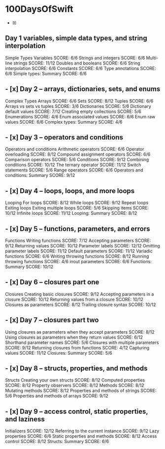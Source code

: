 # 100DaysOfSwift
- [x]
## Day 1 variables, simple data types, and string interpolation

Simple Types
Variables
SCORE: 6/6
Strings and integers
SCORE: 6/6
Multi-line strings
SCORE: 11/12
Doubles and booleans
SCORE: 6/6
String interpolation
SCORE: 6/6
Constants
SCORE: 6/6
Type annotations
SCORE: 6/6
Simple types: Summary
SCORE: 6/6

## - [x] Day 2 – arrays, dictionaries, sets, and enums

Complex Types
Arrays
SCORE: 6/6
Sets
SCORE: 8/12
Tuples
SCORE: 6/6
Arrays vs sets vs tuples
SCORE: 3/6
Dictionaries
SCORE: 5/6
Dictionary default values
SCORE: 7/12
Creating empty collections
SCORE: 5/6
Enumerations
SCORE: 4/6
Enum associated values
SCORE: 6/6
Enum raw values
SCORE: 6/6
Complex types: Summary
SCORE: 4/6

## - [x] Day 3 – operators and conditions

Operators and conditions
Arithmetic operators
SCORE: 6/6
Operator overloading
SCORE: 8/12
Compound assignment operators
SCORE: 6/6
Comparison operators
SCORE: 5/6
Conditions
SCORE: 9/12
Combining conditions
SCORE: 10/12
The ternary operator
SCORE: 11/12
Switch statements
SCORE: 5/6
Range operators
SCORE: 6/6
Operators and conditions: Summary
SCORE: 9/12

## - [x] Day 4 – loops, loops, and more loops

Looping
For loops
SCORE: 8/12
While loops
SCORE: 9/12
Repeat loops
Exiting loops
Exiting multiple loops
SCORE: 5/6
Skipping items
SCORE: 10/12
Infinite loops
SCORE: 11/12
Looping: Summary
SCORE: 8/12

## - [x] Day 5 – functions, parameters, and errors

Functions
Writing functions
SCORE: 7/12
Accepting parameters
SCORE: 9/12
Returning values
SCORE: 10/12
Parameter labels
SCORE: 12/12
Omitting parameter labels
SCORE: 11/12
Default parameters
SCORE: 11/12
Variadic functions
SCORE: 6/6
Writing throwing functions
SCORE: 8/12
Running throwing functions
SCORE: 4/6
inout parameters
SCORE: 6/6
Functions: Summary
SCORE: 10/12

## - [x] Day 6 – closures part one

Closures
Creating basic closures
SCORE: 9/12
Accepting parameters in a closure
SCORE: 10/12
Returning values from a closure
SCORE: 10/12
Closures as parameters
SCORE: 8/12
Trailing closure syntax
SCORE: 10/12

## - [x] Day 7 – closures part two

Using closures as parameters when they accept parameters
SCORE: 8/12
Using closures as parameters when they return values
SCORE: 6/12
Shorthand parameter names
SCORE: 5/6
Closures with multiple parameters
SCORE: 9/12
Returning closures from functions
SCORE: 4/12
Capturing values
SCORE: 11/12
Closures: Summary
SCORE: 5/6

## - [x] Day 8 – structs, properties, and methods

Structs
Creating your own structs
SCORE: 8/12
Computed properties
SCORE: 8/12
Property observers
SCORE: 8/12
Methods
SCORE: 8/12
Mutating methods
SCORE: 8/12
Properties and methods of strings
SCORE: 5/6
Properties and methods of arrays
SCORE: 9/12

## - [x] Day 9 – access control, static properties, and laziness

Initializers
SCORE: 12/12
Referring to the current instance
SCORE: 9/12
Lazy properties
SCORE: 6/6
Static properties and methods
SCORE: 8/12
Access control
SCORE: 8/12
Structs: Summary
SCORE: 6/6



